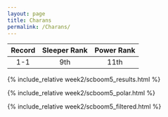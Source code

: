 ```yaml
---
layout: page
title: Charans
permalink: /Charans/
---
```


Record | Sleeper Rank | Power Rank               
:--: | :--: | :--:
1-1 | 9th | 11th   

{% include_relative week2/scboom5_results.html %}

{% include_relative week2/scboom5_polar.html %}

{% include_relative week2/scboom5_filtered.html %}
